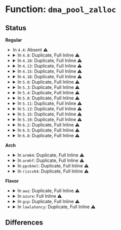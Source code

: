 # Function: <code>dma_pool_zalloc</code>

## Status
<b>Regular</b>
<ul>
<li>
In <code>4.4</code>: Absent ⚠️
</li>
<li>
<details>
<summary>In <code>4.8</code>: Duplicate, Full Inline ⚠️</summary>

**Collision:** Static Duplication

**Inline:** Full

**Transformation:** False

**Instances:**

```
In drivers/usb/host/uhci-hcd.c (ffffffff816a91d6)
Location: include/linux/dmapool.h:27
Inline: True
Inline callers:
  - drivers/usb/host/uhci-hcd.c:uhci_alloc_qh
```
```
In drivers/usb/host/xhci-mem.c (ffffffff816b3811)
Location: include/linux/dmapool.h:27
Inline: True
```
</details>
</li>
<li>
<details>
<summary>In <code>4.10</code>: Duplicate, Full Inline ⚠️</summary>

**Collision:** Static Duplication

**Inline:** Full

**Transformation:** False

**Instances:**

```
In drivers/usb/host/ohci-hcd.c (ffffffff816cf52f)
Location: include/linux/dmapool.h:27
Inline: True
Inline callers:
  - drivers/usb/host/ohci-hcd.c:ohci_urb_enqueue
  - drivers/usb/host/ohci-hcd.c:ohci_urb_enqueue
  - drivers/usb/host/ohci-hcd.c:ohci_urb_enqueue
```
```
In drivers/usb/host/uhci-hcd.c (ffffffff816d72f6)
Location: include/linux/dmapool.h:27
Inline: True
Inline callers:
  - drivers/usb/host/uhci-hcd.c:uhci_alloc_qh
```
```
In drivers/usb/host/xhci-mem.c (ffffffff816e19c1)
Location: include/linux/dmapool.h:27
Inline: True
```
</details>
</li>
<li>
<details>
<summary>In <code>4.13</code>: Duplicate, Full Inline ⚠️</summary>

**Collision:** Static Duplication

**Inline:** Full

**Transformation:** False

**Instances:**

```
In drivers/usb/host/ohci-hcd.c (ffffffff816e39b3)
Location: include/linux/dmapool.h:27
Inline: True
Inline callers:
  - drivers/usb/host/ohci-hcd.c:ohci_urb_enqueue
  - drivers/usb/host/ohci-hcd.c:ohci_urb_enqueue
  - drivers/usb/host/ohci-hcd.c:ohci_urb_enqueue
```
```
In drivers/usb/host/uhci-hcd.c (ffffffff816eb726)
Location: include/linux/dmapool.h:27
Inline: True
Inline callers:
  - drivers/usb/host/uhci-hcd.c:uhci_alloc_qh
```
```
In drivers/usb/host/xhci-mem.c (ffffffff816f5bdc)
Location: include/linux/dmapool.h:27
Inline: True
```
</details>
</li>
<li>
<details>
<summary>In <code>4.15</code>: Duplicate, Full Inline ⚠️</summary>

**Collision:** Static Duplication

**Inline:** Full

**Transformation:** False

**Instances:**

```
In drivers/usb/host/ohci-hcd.c (ffffffff817501d3)
Location: include/linux/dmapool.h:27
Inline: True
Inline callers:
  - drivers/usb/host/ohci-hcd.c:ohci_urb_enqueue
  - drivers/usb/host/ohci-hcd.c:ohci_urb_enqueue
  - drivers/usb/host/ohci-hcd.c:ohci_urb_enqueue
```
```
In drivers/usb/host/uhci-hcd.c (ffffffff81757f16)
Location: include/linux/dmapool.h:27
Inline: True
Inline callers:
  - drivers/usb/host/uhci-hcd.c:uhci_alloc_qh
```
```
In drivers/usb/host/xhci-mem.c (ffffffff8176343d)
Location: include/linux/dmapool.h:27
Inline: True
Inline callers:
  - drivers/usb/host/xhci-mem.c:xhci_alloc_container_ctx
```
</details>
</li>
<li>
<details>
<summary>In <code>4.18</code>: Duplicate, Full Inline ⚠️</summary>

**Collision:** Static Duplication

**Inline:** Full

**Transformation:** False

**Instances:**

```
In drivers/usb/host/ohci-hcd.c (ffffffff8178fe9c)
Location: include/linux/dmapool.h:52
Inline: True
Inline callers:
  - drivers/usb/host/ohci-hcd.c:ohci_urb_enqueue
  - drivers/usb/host/ohci-hcd.c:ohci_urb_enqueue
  - drivers/usb/host/ohci-hcd.c:ohci_urb_enqueue
```
```
In drivers/usb/host/uhci-hcd.c (ffffffff81797439)
Location: include/linux/dmapool.h:52
Inline: True
Inline callers:
  - drivers/usb/host/uhci-hcd.c:uhci_alloc_qh
```
```
In drivers/usb/host/xhci-mem.c (ffffffff817a369b)
Location: include/linux/dmapool.h:52
Inline: True
Inline callers:
  - drivers/usb/host/xhci-mem.c:xhci_alloc_container_ctx
  - drivers/usb/host/xhci-mem.c:xhci_segment_alloc
```
</details>
</li>
<li>
<details>
<summary>In <code>5.0</code>: Duplicate, Full Inline ⚠️</summary>

**Collision:** Static Duplication

**Inline:** Full

**Transformation:** False

**Instances:**

```
In drivers/usb/host/ohci-hcd.c (ffffffff817b666a)
Location: include/linux/dmapool.h:52
Inline: True
Inline callers:
  - drivers/usb/host/ohci-hcd.c:ohci_urb_enqueue
  - drivers/usb/host/ohci-hcd.c:ohci_urb_enqueue
  - drivers/usb/host/ohci-hcd.c:ohci_urb_enqueue
```
```
In drivers/usb/host/uhci-hcd.c (ffffffff817bd979)
Location: include/linux/dmapool.h:52
Inline: True
Inline callers:
  - drivers/usb/host/uhci-hcd.c:uhci_alloc_qh
```
```
In drivers/usb/host/xhci-mem.c (ffffffff817c99db)
Location: include/linux/dmapool.h:52
Inline: True
Inline callers:
  - drivers/usb/host/xhci-mem.c:xhci_alloc_container_ctx
  - drivers/usb/host/xhci-mem.c:xhci_segment_alloc
```
</details>
</li>
<li>
<details>
<summary>In <code>5.3</code>: Duplicate, Full Inline ⚠️</summary>

**Collision:** Static Duplication

**Inline:** Full

**Transformation:** False

**Instances:**

```
In drivers/usb/host/ohci-hcd.c (ffffffff817f94d5)
Location: include/linux/dmapool.h:52
Inline: True
Inline callers:
  - drivers/usb/host/ohci-hcd.c:ohci_urb_enqueue
  - drivers/usb/host/ohci-hcd.c:td_alloc
```
```
In drivers/usb/host/uhci-hcd.c (ffffffff817fcaf9)
Location: include/linux/dmapool.h:52
Inline: True
Inline callers:
  - drivers/usb/host/uhci-hcd.c:uhci_alloc_qh
```
```
In drivers/usb/host/xhci-mem.c (ffffffff81809dec)
Location: include/linux/dmapool.h:52
Inline: True
Inline callers:
  - drivers/usb/host/xhci-mem.c:xhci_alloc_container_ctx
  - drivers/usb/host/xhci-mem.c:xhci_segment_alloc
```
</details>
</li>
<li>
<details>
<summary>In <code>5.4</code>: Duplicate, Full Inline ⚠️</summary>

**Collision:** Static Duplication

**Inline:** Full

**Transformation:** False

**Instances:**

```
In drivers/usb/host/ohci-hcd.c (ffffffff8182a335)
Location: include/linux/dmapool.h:52
Inline: True
Inline callers:
  - drivers/usb/host/ohci-hcd.c:ohci_urb_enqueue
  - drivers/usb/host/ohci-hcd.c:td_alloc
```
```
In drivers/usb/host/uhci-hcd.c (ffffffff8182d949)
Location: include/linux/dmapool.h:52
Inline: True
Inline callers:
  - drivers/usb/host/uhci-hcd.c:uhci_alloc_qh
```
```
In drivers/usb/host/xhci-mem.c (ffffffff8183ad6c)
Location: include/linux/dmapool.h:52
Inline: True
Inline callers:
  - drivers/usb/host/xhci-mem.c:xhci_alloc_container_ctx
  - drivers/usb/host/xhci-mem.c:xhci_segment_alloc
```
</details>
</li>
<li>
<details>
<summary>In <code>5.8</code>: Duplicate, Full Inline ⚠️</summary>

**Collision:** Static Duplication

**Inline:** Full

**Transformation:** False

**Instances:**

```
In drivers/usb/host/ohci-hcd.c (ffffffff818f7d62)
Location: include/linux/dmapool.h:52
Inline: True
Inline callers:
  - drivers/usb/host/ohci-hcd.c:ed_get
  - drivers/usb/host/ohci-hcd.c:td_alloc
```
```
In drivers/usb/host/uhci-hcd.c (ffffffff81901b26)
Location: include/linux/dmapool.h:52
Inline: True
Inline callers:
  - drivers/usb/host/uhci-hcd.c:uhci_start
  - drivers/usb/host/uhci-hcd.c:uhci_urb_enqueue
```
```
In drivers/usb/host/xhci-mem.c (ffffffff8190d79c)
Location: include/linux/dmapool.h:52
Inline: True
Inline callers:
  - drivers/usb/host/xhci-mem.c:xhci_alloc_container_ctx
  - drivers/usb/host/xhci-mem.c:xhci_segment_alloc
```
</details>
</li>
<li>
<details>
<summary>In <code>5.11</code>: Duplicate, Full Inline ⚠️</summary>

**Collision:** Static Duplication

**Inline:** Full

**Transformation:** False

**Instances:**

```
In drivers/usb/host/ohci-hcd.c (ffffffff819008b2)
Location: include/linux/dmapool.h:52
Inline: True
Inline callers:
  - drivers/usb/host/ohci-hcd.c:ed_get
  - drivers/usb/host/ohci-hcd.c:td_alloc
```
```
In drivers/usb/host/uhci-hcd.c (ffffffff8190a3f2)
Location: include/linux/dmapool.h:52
Inline: True
Inline callers:
  - drivers/usb/host/uhci-hcd.c:uhci_start
  - drivers/usb/host/uhci-hcd.c:uhci_urb_enqueue
```
```
In drivers/usb/host/xhci-mem.c (ffffffff8191533c)
Location: include/linux/dmapool.h:52
Inline: True
Inline callers:
  - drivers/usb/host/xhci-mem.c:xhci_alloc_container_ctx
  - drivers/usb/host/xhci-mem.c:xhci_segment_alloc
```
</details>
</li>
<li>
<details>
<summary>In <code>5.13</code>: Duplicate, Full Inline ⚠️</summary>

**Collision:** Static Duplication

**Inline:** Full

**Transformation:** False

**Instances:**

```
In drivers/dma/lgm/lgm-dma.c (ffffffff817086e5)
Location: include/linux/dmapool.h:52
Inline: True
Inline callers:
  - drivers/dma/lgm/lgm-dma.c:ldma_prep_slave_sg
```
```
In drivers/usb/host/ohci-hcd.c (ffffffff818e3e1d)
Location: include/linux/dmapool.h:52
Inline: True
Inline callers:
  - drivers/usb/host/ohci-hcd.c:ed_get
  - drivers/usb/host/ohci-hcd.c:td_alloc
```
```
In drivers/usb/host/uhci-hcd.c (ffffffff818ee9aa)
Location: include/linux/dmapool.h:52
Inline: True
Inline callers:
  - drivers/usb/host/uhci-hcd.c:uhci_start
  - drivers/usb/host/uhci-hcd.c:uhci_urb_enqueue
```
```
In drivers/usb/host/xhci-mem.c (ffffffff818f884e)
Location: include/linux/dmapool.h:52
Inline: True
Inline callers:
  - drivers/usb/host/xhci-mem.c:xhci_alloc_container_ctx
  - drivers/usb/host/xhci-mem.c:xhci_segment_alloc
```
</details>
</li>
<li>
<details>
<summary>In <code>5.15</code>: Duplicate, Full Inline ⚠️</summary>

**Collision:** Static Duplication

**Inline:** Full

**Transformation:** False

**Instances:**

```
In drivers/dma/lgm/lgm-dma.c (ffffffff81784505)
Location: include/linux/dmapool.h:52
Inline: True
Inline callers:
  - drivers/dma/lgm/lgm-dma.c:ldma_prep_slave_sg
```
```
In drivers/usb/host/ohci-hcd.c (ffffffff819800bd)
Location: include/linux/dmapool.h:52
Inline: True
Inline callers:
  - drivers/usb/host/ohci-hcd.c:ed_get
  - drivers/usb/host/ohci-hcd.c:td_alloc
```
```
In drivers/usb/host/uhci-hcd.c (ffffffff8198b186)
Location: include/linux/dmapool.h:52
Inline: True
Inline callers:
  - drivers/usb/host/uhci-hcd.c:uhci_start
  - drivers/usb/host/uhci-hcd.c:uhci_urb_enqueue
```
```
In drivers/usb/host/xhci-mem.c (ffffffff81996f6d)
Location: include/linux/dmapool.h:52
Inline: True
Inline callers:
  - drivers/usb/host/xhci-mem.c:xhci_alloc_container_ctx
  - drivers/usb/host/xhci-mem.c:xhci_segment_alloc
```
</details>
</li>
<li>
<details>
<summary>In <code>5.19</code>: Duplicate, Full Inline ⚠️</summary>

**Collision:** Static Duplication

**Inline:** Full

**Transformation:** False

**Instances:**

```
In drivers/dma/lgm/lgm-dma.c (ffffffff818bb1d5)
Location: include/linux/dmapool.h:52
Inline: True
Inline callers:
  - drivers/dma/lgm/lgm-dma.c:ldma_prep_slave_sg
```
```
In drivers/usb/host/ehci-hcd.c (ffffffff81ad0000)
Location: include/linux/dmapool.h:52
Inline: True
Inline callers:
  - drivers/usb/host/ehci-hcd.c:ehci_qh_alloc
```
```
In drivers/usb/host/ohci-hcd.c (ffffffff81adbfd7)
Location: include/linux/dmapool.h:52
Inline: True
Inline callers:
  - drivers/usb/host/ohci-hcd.c:ed_get
  - drivers/usb/host/ohci-hcd.c:td_alloc
```
```
In drivers/usb/host/uhci-hcd.c (ffffffff81ae6a39)
Location: include/linux/dmapool.h:52
Inline: True
Inline callers:
  - drivers/usb/host/uhci-hcd.c:uhci_start
  - drivers/usb/host/uhci-hcd.c:uhci_urb_enqueue
```
```
In drivers/usb/host/xhci-mem.c (ffffffff81af3e25)
Location: include/linux/dmapool.h:52
Inline: True
Inline callers:
  - drivers/usb/host/xhci-mem.c:xhci_alloc_container_ctx
  - drivers/usb/host/xhci-mem.c:xhci_segment_alloc
```
</details>
</li>
<li>
<details>
<summary>In <code>6.2</code>: Duplicate, Full Inline ⚠️</summary>

**Collision:** Static Duplication

**Inline:** Full

**Transformation:** False

**Instances:**

```
In drivers/dma/lgm/lgm-dma.c (ffffffff81a09c95)
Location: include/linux/dmapool.h:52
Inline: True
Inline callers:
  - drivers/dma/lgm/lgm-dma.c:ldma_prep_slave_sg
```
```
In drivers/usb/host/ehci-hcd.c (ffffffff81c5b140)
Location: include/linux/dmapool.h:52
Inline: True
Inline callers:
  - drivers/usb/host/ehci-hcd.c:ehci_qh_alloc
```
```
In drivers/usb/host/ohci-hcd.c (ffffffff81c672b7)
Location: include/linux/dmapool.h:52
Inline: True
Inline callers:
  - drivers/usb/host/ohci-hcd.c:ed_get
  - drivers/usb/host/ohci-hcd.c:td_alloc
```
```
In drivers/usb/host/uhci-hcd.c (ffffffff81c72844)
Location: include/linux/dmapool.h:52
Inline: True
Inline callers:
  - drivers/usb/host/uhci-hcd.c:uhci_start
  - drivers/usb/host/uhci-hcd.c:uhci_urb_enqueue
```
```
In drivers/usb/host/xhci-mem.c (ffffffff81c81413)
Location: include/linux/dmapool.h:52
Inline: True
Inline callers:
  - drivers/usb/host/xhci-mem.c:xhci_alloc_container_ctx
  - drivers/usb/host/xhci-mem.c:xhci_segment_alloc
```
</details>
</li>
<li>
<details>
<summary>In <code>6.5</code>: Duplicate, Full Inline ⚠️</summary>

**Collision:** Static Duplication

**Inline:** Full

**Transformation:** False

**Instances:**

```
In drivers/dma/lgm/lgm-dma.c (ffffffff81a52b25)
Location: include/linux/dmapool.h:52
Inline: True
Inline callers:
  - drivers/dma/lgm/lgm-dma.c:ldma_prep_slave_sg
```
```
In drivers/usb/host/ehci-hcd.c (ffffffff81cc27c0)
Location: include/linux/dmapool.h:52
Inline: True
Inline callers:
  - drivers/usb/host/ehci-hcd.c:ehci_qh_alloc
```
```
In drivers/usb/host/ohci-hcd.c (ffffffff81cce64e)
Location: include/linux/dmapool.h:52
Inline: True
Inline callers:
  - drivers/usb/host/ohci-hcd.c:ed_get
  - drivers/usb/host/ohci-hcd.c:td_alloc
```
```
In drivers/usb/host/uhci-hcd.c (ffffffff81cd9e44)
Location: include/linux/dmapool.h:52
Inline: True
Inline callers:
  - drivers/usb/host/uhci-hcd.c:uhci_start
  - drivers/usb/host/uhci-hcd.c:uhci_urb_enqueue
```
```
In drivers/usb/host/xhci-mem.c (ffffffff81cea3c3)
Location: include/linux/dmapool.h:52
Inline: True
Inline callers:
  - drivers/usb/host/xhci-mem.c:xhci_alloc_stream_info
  - drivers/usb/host/xhci-mem.c:xhci_alloc_stream_info
  - drivers/usb/host/xhci-mem.c:xhci_alloc_container_ctx
  - drivers/usb/host/xhci-mem.c:xhci_segment_alloc
```
</details>
</li>
<li>
<details>
<summary>In <code>6.8</code>: Duplicate, Full Inline ⚠️</summary>

**Collision:** Static Duplication

**Inline:** Full

**Transformation:** False

**Instances:**

```
In drivers/dma/lgm/lgm-dma.c (ffffffff81a9e8a4)
Location: include/linux/dmapool.h:52
Inline: True
Inline callers:
  - drivers/dma/lgm/lgm-dma.c:ldma_prep_slave_sg
```
```
In drivers/usb/host/ehci-hcd.c (ffffffff81d774bf)
Location: include/linux/dmapool.h:52
Inline: True
Inline callers:
  - drivers/usb/host/ehci-hcd.c:ehci_qh_alloc
```
```
In drivers/usb/host/ohci-hcd.c (ffffffff81d8354e)
Location: include/linux/dmapool.h:52
Inline: True
Inline callers:
  - drivers/usb/host/ohci-hcd.c:ed_get
  - drivers/usb/host/ohci-hcd.c:td_alloc
```
```
In drivers/usb/host/uhci-hcd.c (ffffffff81d8ee83)
Location: include/linux/dmapool.h:52
Inline: True
Inline callers:
  - drivers/usb/host/uhci-hcd.c:uhci_start
  - drivers/usb/host/uhci-hcd.c:uhci_urb_enqueue
```
```
In drivers/usb/host/xhci-mem.c (ffffffff81d9fc4f)
Location: include/linux/dmapool.h:52
Inline: True
Inline callers:
  - drivers/usb/host/xhci-mem.c:xhci_alloc_stream_info
  - drivers/usb/host/xhci-mem.c:xhci_alloc_stream_info
  - drivers/usb/host/xhci-mem.c:xhci_alloc_container_ctx
  - drivers/usb/host/xhci-mem.c:xhci_segment_alloc
```
</details>
</li>
</ul>
<b>Arch</b>
<ul>
<li>
<details>
<summary>In <code>arm64</code>: Duplicate, Full Inline ⚠️</summary>

**Collision:** Static Duplication

**Inline:** Full

**Transformation:** False

**Instances:**

```
In drivers/usb/host/ohci-hcd.c (ffff800010a63788)
Location: include/linux/dmapool.h:52
Inline: True
Inline callers:
  - drivers/usb/host/ohci-hcd.c:ohci_urb_enqueue
  - drivers/usb/host/ohci-hcd.c:td_alloc
```
```
In drivers/usb/host/uhci-hcd.c (ffff800010a69004)
Location: include/linux/dmapool.h:52
Inline: True
Inline callers:
  - drivers/usb/host/uhci-hcd.c:uhci_alloc_qh
```
```
In drivers/usb/host/xhci-mem.c (ffff800010a7887c)
Location: include/linux/dmapool.h:52
Inline: True
Inline callers:
  - drivers/usb/host/xhci-mem.c:xhci_alloc_container_ctx
  - drivers/usb/host/xhci-mem.c:xhci_segment_alloc
```
</details>
</li>
<li>
<details>
<summary>In <code>armhf</code>: Duplicate, Full Inline ⚠️</summary>

**Collision:** Static Duplication

**Inline:** Full

**Transformation:** False

**Instances:**

```
In drivers/usb/host/ohci-hcd.c (c0b37944)
Location: include/linux/dmapool.h:52
Inline: True
Inline callers:
  - drivers/usb/host/ohci-hcd.c:ohci_urb_enqueue
  - drivers/usb/host/ohci-hcd.c:td_alloc
```
```
In drivers/usb/host/uhci-hcd.c (c0b394e8)
Location: include/linux/dmapool.h:52
Inline: True
Inline callers:
  - drivers/usb/host/uhci-hcd.c:uhci_alloc_qh
```
```
In drivers/usb/host/xhci-mem.c (c0b4c49c)
Location: include/linux/dmapool.h:52
Inline: True
Inline callers:
  - drivers/usb/host/xhci-mem.c:xhci_alloc_container_ctx
  - drivers/usb/host/xhci-mem.c:xhci_segment_alloc
```
</details>
</li>
<li>
<details>
<summary>In <code>ppc64el</code>: Duplicate, Full Inline ⚠️</summary>

**Collision:** Static Duplication

**Inline:** Full

**Transformation:** False

**Instances:**

```
In drivers/usb/host/ohci-hcd.c (c000000000b3698c)
Location: include/linux/dmapool.h:52
Inline: True
Inline callers:
  - drivers/usb/host/ohci-hcd.c:ohci_urb_enqueue
  - drivers/usb/host/ohci-hcd.c:td_alloc
```
```
In drivers/usb/host/uhci-hcd.c (c000000000b38880)
Location: include/linux/dmapool.h:52
Inline: True
Inline callers:
  - drivers/usb/host/uhci-hcd.c:uhci_alloc_qh
```
```
In drivers/usb/host/xhci-mem.c (c000000000b4fccc)
Location: include/linux/dmapool.h:52
Inline: True
Inline callers:
  - drivers/usb/host/xhci-mem.c:xhci_alloc_container_ctx
  - drivers/usb/host/xhci-mem.c:xhci_segment_alloc
```
</details>
</li>
<li>
<details>
<summary>In <code>riscv64</code>: Duplicate, Full Inline ⚠️</summary>

**Collision:** Static Duplication

**Inline:** Full

**Transformation:** False

**Instances:**

```
In drivers/usb/host/ohci-hcd.c (ffffffe00067c63a)
Location: include/linux/dmapool.h:52
Inline: True
Inline callers:
  - drivers/usb/host/ohci-hcd.c:ohci_urb_enqueue
  - drivers/usb/host/ohci-hcd.c:td_alloc
```
```
In drivers/usb/host/uhci-hcd.c (ffffffe000681dfe)
Location: include/linux/dmapool.h:52
Inline: True
Inline callers:
  - drivers/usb/host/uhci-hcd.c:uhci_alloc_qh
```
```
In drivers/usb/host/xhci-mem.c (ffffffe000690342)
Location: include/linux/dmapool.h:52
Inline: True
Inline callers:
  - drivers/usb/host/xhci-mem.c:xhci_alloc_container_ctx
  - drivers/usb/host/xhci-mem.c:xhci_segment_alloc
```
</details>
</li>
</ul>
<b>Flavor</b>
<ul>
<li>
<details>
<summary>In <code>aws</code>: Duplicate, Full Inline ⚠️</summary>

**Collision:** Static Duplication

**Inline:** Full

**Transformation:** False

**Instances:**

```
In drivers/usb/host/ohci-hcd.c (ffffffff817e2715)
Location: include/linux/dmapool.h:52
Inline: True
Inline callers:
  - drivers/usb/host/ohci-hcd.c:ohci_urb_enqueue
  - drivers/usb/host/ohci-hcd.c:td_alloc
```
```
In drivers/usb/host/uhci-hcd.c (ffffffff817e5d29)
Location: include/linux/dmapool.h:52
Inline: True
Inline callers:
  - drivers/usb/host/uhci-hcd.c:uhci_alloc_qh
```
```
In drivers/usb/host/xhci-mem.c (ffffffff817f311c)
Location: include/linux/dmapool.h:52
Inline: True
Inline callers:
  - drivers/usb/host/xhci-mem.c:xhci_alloc_container_ctx
  - drivers/usb/host/xhci-mem.c:xhci_segment_alloc
```
</details>
</li>
<li>
<details>
<summary>In <code>azure</code>: Full Inline ⚠️</summary>

**Collision:** Unique Static

**Inline:** Full

**Transformation:** False

**Instances:**

```
In drivers/usb/host/xhci-mem.c (ffffffff817b82bc)
Location: include/linux/dmapool.h:52
Inline: True
Inline callers:
  - drivers/usb/host/xhci-mem.c:xhci_alloc_container_ctx
  - drivers/usb/host/xhci-mem.c:xhci_segment_alloc
```
</details>
</li>
<li>
<details>
<summary>In <code>gcp</code>: Duplicate, Full Inline ⚠️</summary>

**Collision:** Static Duplication

**Inline:** Full

**Transformation:** False

**Instances:**

```
In drivers/usb/host/ohci-hcd.c (ffffffff8181f1b5)
Location: include/linux/dmapool.h:52
Inline: True
Inline callers:
  - drivers/usb/host/ohci-hcd.c:ohci_urb_enqueue
  - drivers/usb/host/ohci-hcd.c:td_alloc
```
```
In drivers/usb/host/uhci-hcd.c (ffffffff818227c9)
Location: include/linux/dmapool.h:52
Inline: True
Inline callers:
  - drivers/usb/host/uhci-hcd.c:uhci_alloc_qh
```
```
In drivers/usb/host/xhci-mem.c (ffffffff8182fbec)
Location: include/linux/dmapool.h:52
Inline: True
Inline callers:
  - drivers/usb/host/xhci-mem.c:xhci_alloc_container_ctx
  - drivers/usb/host/xhci-mem.c:xhci_segment_alloc
```
</details>
</li>
<li>
<details>
<summary>In <code>lowlatency</code>: Duplicate, Full Inline ⚠️</summary>

**Collision:** Static Duplication

**Inline:** Full

**Transformation:** False

**Instances:**

```
In drivers/usb/host/ohci-hcd.c (ffffffff81839125)
Location: include/linux/dmapool.h:52
Inline: True
Inline callers:
  - drivers/usb/host/ohci-hcd.c:ohci_urb_enqueue
  - drivers/usb/host/ohci-hcd.c:td_alloc
```
```
In drivers/usb/host/uhci-hcd.c (ffffffff8183dee9)
Location: include/linux/dmapool.h:52
Inline: True
Inline callers:
  - drivers/usb/host/uhci-hcd.c:uhci_alloc_qh
```
```
In drivers/usb/host/xhci-mem.c (ffffffff81849d8c)
Location: include/linux/dmapool.h:52
Inline: True
Inline callers:
  - drivers/usb/host/xhci-mem.c:xhci_alloc_container_ctx
  - drivers/usb/host/xhci-mem.c:xhci_segment_alloc
```
</details>
</li>
</ul>

## Differences
